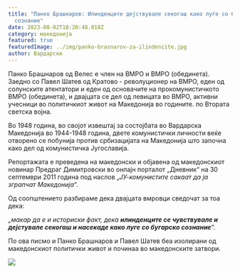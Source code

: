 ```yaml
---
title: "Панко Брашнаров: Илинденците дејствувале секогаш како луѓе со бугарско
  сознание"
date: 2023-08-02T18:20:48.018Z
category: македонија
featured: true
featuredImage: ../img/panko-brasnarov-za-ilindencite.jpg
author: Вардарски
---
```

Панко Брашнаров од Велес е член на ВМРО и ВМРО (обединета). Заедно со Павел Шатев од Кратово - револуционер на ВМРО, еден од солунските атентатори и еден од основачите на прокомунистичкото ВМРО (обединета), и двајцата се дел од левицата во ВМРО, активни учесници во политичкиот живот на Македонија во годините. по Втората светска војна.

Во 1948 година, во својот извештај за состојбата во Вардарска Македонија во 1944-1948 година, двете комунистички личности веќе отворено се побунија против србизацијата на Македонија што започна како дел од комунистичка Југославија.

Репортажата е преведена на македонски и објавена од македонскиот новинар Предраг Димитровски во онлајн порталот „Дневник“ на 30 септември 2011 година под наслов <!--StartFragment-->„*ЈУ-комунистите сакаат да ја зграпчат Македонија*“.

<!--EndFragment-->

Од соопштението разбираме дека двајцата вмровци сведочат за тоа дека: <!--StartFragment-->

*„макар да е и историски факт, дека **илинденците се чувствувале и деjстувале секогаш и насекаде како луге со бугарско сознание***“.

По ова писмо и Панко Брашнаров и Павел Шатев беа изолирани од македонскиот политички живот и починаа во македонските затвори.

![](../img/50.-30.-писмото-на-панко-брашнаров-и-павел-шатев-768x946.jpg)

<!--EndFragment-->